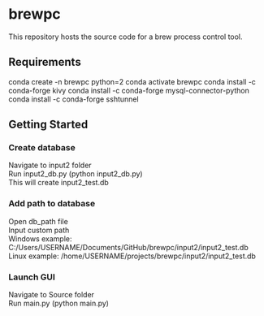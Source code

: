 # brewpc

This repository hosts the source code for a brew process control tool.

## Requirements

conda create -n brewpc python=2
conda activate brewpc
conda install -c conda-forge kivy
conda install -c conda-forge mysql-connector-python
conda install -c conda-forge sshtunnel

## Getting Started

### Create database

Navigate to input2 folder  
Run input2\_db.py (python input2\_db.py)  
This will create input2\_test.db

### Add path to database

Open db\_path file  
Input custom path  
Windows example: C:/Users/USERNAME/Documents/GitHub/brewpc/input2/input2\_test.db  
Linux example: /home/USERNAME/projects/brewpc/input2/input2\_test.db

### Launch GUI

Navigate to Source folder  
Run main.py (python main.py)